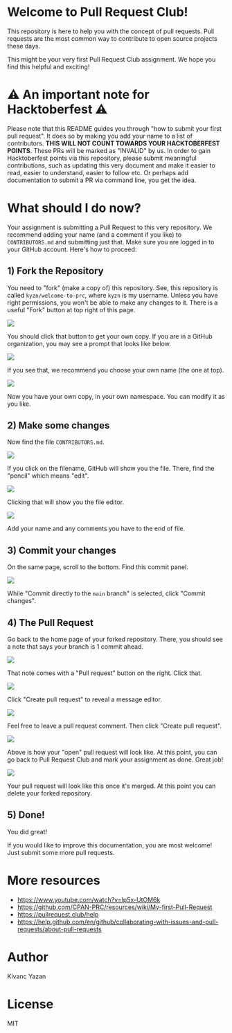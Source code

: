 # Welcome to Pull Request Club!

This repository is here to help you with the concept of pull requests. Pull requests are the most common way to contribute to open source projects these days.

This might be your very first Pull Request Club assignment. We hope you find this helpful and exciting!

# ⚠️ An important note for Hacktoberfest ⚠️

Please note that this README guides you through "how to submit your first pull request". It does so by making you add your name to a list of contributors. **THIS WILL NOT COUNT TOWARDS YOUR HACKTOBERFEST POINTS**. These PRs will be marked as "INVALID" by us. In order to gain Hacktoberfest points via this repository, please submit meaningful contributions, such as updating this very document and make it easier to read, easier to understand, easier to follow etc. Or perhaps add documentation to submit a PR via command line, you get the idea.

# What should I do now?

Your assignment is submitting a Pull Request to this very repository. We recommend adding your name (and a comment if you like) to `CONTRIBUTORS.md` and submitting just that. Make sure you are logged in to your GitHub account. Here's how to proceed:

## 1) Fork the Repository

You need to "fork" (make a copy of) this repository. See, this repository is called `kyzn/welcome-to-prc`, where `kyzn` is my username. Unless you have right permissions, you won't be able to make any changes to it. There is a useful "Fork" button at top right of this page.

![](/images/01-fork.png)

You should click that button to get your own copy. If you are in a GitHub organization, you may see a prompt that looks like below.

![](/images/02-fork-select.png)

If you see that, we recommend you choose your own name (the one at top).

![](/images/03-forked.png)

Now you have your own copy, in your own namespace. You can modify it as you like.

## 2) Make some changes

Now find the file `CONTRIBUTORS.md`.

![](/images/04-contributors.png)

If you click on the filename, GitHub will show you the file. There, find the "pencil" which means "edit".

![](/images/05-edit.png)

Clicking that will show you the file editor. 

![](/images/06-edited.png)

Add your name and any comments you have to the end of file.

## 3) Commit your changes

On the same page, scroll to the bottom. Find this commit panel.

![](/images/07-commit.png)

While "Commit directly to the `main` branch" is selected, click "Commit changes".

## 4) The Pull Request

Go back to the home page of your forked repository. There, you should see a note that says your branch is 1 commit ahead.

![](/images/08-committed.png)

That note comes with a "Pull request" button on the right. Click that.

![](/images/09-pr.png)

Click "Create pull request" to reveal a message editor.

![](/images/10-pr-message.png)

Feel free to leave a pull request comment. Then click "Create pull request".

![](/images/11-pr-open.png)

Above is how your "open" pull request will look like. At this point, you can go back to Pull Request Club and mark your assignment as done. Great job!

![](/images/12-pr-merged.png)

Your pull request will look like this once it's merged. At this point you can delete your forked repository.

## 5) Done!

You did great!

If you would like to improve this documentation, you are most welcome! Just submit some more pull requests.

# More resources

- https://www.youtube.com/watch?v=Ip5x-UtOM6k
- https://github.com/CPAN-PRC/resources/wiki/My-first-Pull-Request
- https://pullrequest.club/help
- https://help.github.com/en/github/collaborating-with-issues-and-pull-requests/about-pull-requests

# Author

Kivanc Yazan

# License

MIT
